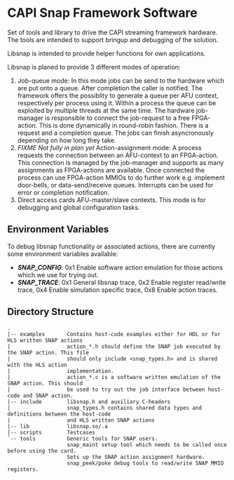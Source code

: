 # CAPI Snap Framework Software

Set of tools and library to drive the CAPI streaming framework hardware. The tools are intended to support bringup and debugging of the solution.

Libsnap is intended to provide helper functions for own applications.

Libsnap is planed to provide 3 different modes of operation:

1. Job-queue mode: In this mode jobs can be send to the hardware which are put onto a queue. After completion the caller is notified. The framework offers the possiblity to generate a queue per AFU context, respectively per process using it. Within a process the queue can be exploited by multiple threads at the same time. The hardware job-manager is responsible to connect the job-request to a free FPGA-action. This is done dynamically in round-robin fashion. There is a request and a completion queue. The jobs can finish asyncronously depending on how long they take.
2. *FIXME Not fully in plan yet* Action-assignment mode: A process requests the connection between an AFU-context to an FPGA-action. This connection is managed by the job-manager and supports as many assignments as FPGA-actions are available. Once connected the process can use FPGA-action MMIOs to do further work e.g. implement door-bells, or data-send/receive queues. Interrupts can be used for error or completion notification.
3. Direct access cards AFU-master/slave contexts. This mode is for debugging and global configuration tasks.

## Environment Variables

To debug libsnap functionality or associated actions, there are currently some environment variables available:
- ***SNAP_CONFIG***: 0x1 Enable software action emulation for those actions which we use for trying out.
- ***SNAP_TRACE***: 0x1 General libsnap trace, 0x2 Enable register read/write trace, 0x4 Enable simulation specific trace, 0x8 Enable action traces.

## Directory Structure

    .
    |-- examples       Contains host-code examples either for HDL or for HLS written SNAP actions
    |                  action_*.h should define the SNAP job executed by the SNAP action. This file
    |                  should only include <snap_types.h> and is shared with the HLS action
    |                  implementation.
    |                  action_*.c is a software written emulation of the SNAP action. This should
    |                  be used to try out the job interface between host-code and SNAP action.
    |-- include        libsnap.h and auxiliary C-headers
    |                  snap_types.h contains shared data types and definitions between the host-code
    |                  and HLS written SNAP actions
    |-- lib            libsnap.so/.a
    |-- scripts        Testcases
    `-- tools          Generic tools for SNAP users.
                       snap_maint setup tool which needs to be called once before using the card.
                       Sets up the SNAP action assignment hardware.
                       snap_peek/poke debug tools to read/write SNAP MMIO registers.
